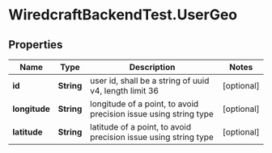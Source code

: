 # WiredcraftBackendTest.UserGeo

## Properties
Name | Type | Description | Notes
------------ | ------------- | ------------- | -------------
**id** | **String** | user id, shall be a string of uuid v4, length limit 36 | [optional] 
**longitude** | **String** | longitude of a point, to avoid precision issue using string type | [optional] 
**latitude** | **String** | latitude of a point, to avoid precision issue using string type | [optional] 


